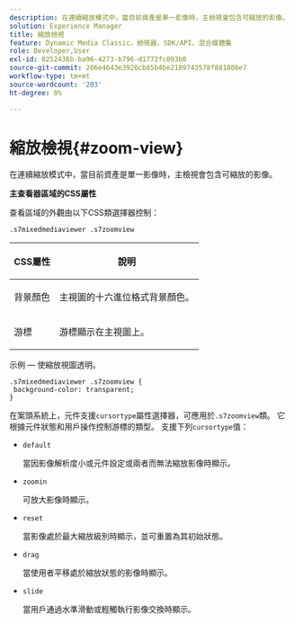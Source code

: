 ```yaml
---
description: 在連續縮放模式中，當目前資產是單一影像時，主檢視會包含可縮放的影像。
solution: Experience Manager
title: 縮放檢視
feature: Dynamic Media Classic，檢視器，SDK/API，混合媒體集
role: Developer,User
exl-id: 0252436b-ba96-4273-b796-d1772fc093b0
source-git-commit: 206e4643e3926cb85b4be2189743578f88180be7
workflow-type: tm+mt
source-wordcount: '203'
ht-degree: 0%

---
```


# 縮放檢視{#zoom-view}

在連續縮放模式中，當目前資產是單一影像時，主檢視會包含可縮放的影像。

<!--<a id="section_061E550C1C1D4DB2BD663A898895B38C"></a>-->

**主查看器區域的CSS屬性**

查看區域的外觀由以下CSS類選擇器控制：

```
.s7mixedmediaviewer .s7zoomview
```

<table id="table_94EE3F5BBE4547C0B4943471CEE7EDE4"> 
 <thead> 
  <tr> 
   <th colname="col1" class="entry"> <p> CSS屬性 </p> </th> 
   <th colname="col2" class="entry"> <p>說明 </p> </th> 
  </tr> 
 </thead>
 <tbody> 
  <tr> 
   <td colname="col1"> <p> <span class="codeph"> 背景顏色  </span> </p> </td> 
   <td colname="col2"> <p> 主視圖的十六進位格式背景顏色。 </p> </td> 
  </tr> 
  <tr> 
   <td colname="col1"> <p> <span class="codeph"> 游標  </span> </p> </td> 
   <td colname="col2"> <p>游標顯示在主視圖上。 </p> </td> 
  </tr> 
 </tbody> 
</table>

示例 — 使縮放視圖透明。

```
.s7mixedmediaviewer .s7zoomview { 
 background-color: transparent; 
}
```

在案頭系統上，元件支援`cursortype`屬性選擇器，可應用於`.s7zoomview`類。 它根據元件狀態和用戶操作控制游標的類型。 支援下列`cursortype`值：

* `default`

   當因影像解析度小或元件設定或兩者而無法縮放影像時顯示。

* `zoomin`

   可放大影像時顯示。

* `reset`

   當影像處於最大縮放級別時顯示，並可重置為其初始狀態。

* `drag`

   當使用者平移處於縮放狀態的影像時顯示。

* `slide`

   當用戶通過水準滑動或輕觸執行影像交換時顯示。
